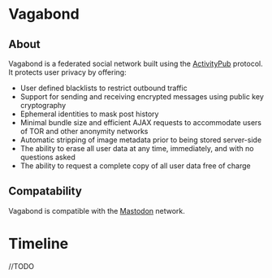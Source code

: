 # Vagabond

## About

Vagabond is a federated social network built using the [ActivityPub](https://www.w3.org/TR/2018/REC-activitypub-20180123/) protocol. It protects user privacy by offering:

* User defined blacklists to restrict outbound traffic
* Support for sending and receiving encrypted messages using public key cryptography
* Ephemeral identities to mask post history
* Minimal bundle size and efficient AJAX requests to accommodate users of TOR and other anonymity networks
* Automatic stripping of image metadata prior to being stored server-side
* The ability to erase all user data at any time, immediately, and with no questions asked
* The ability to request a complete copy of all user data free of charge

## Compatability

Vagabond is compatible with the [Mastodon](https://mastodon.social/about) network. 

# Timeline

//TODO

